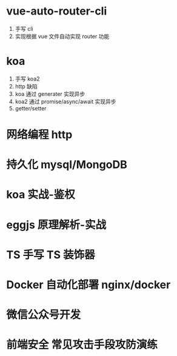 # vue-auto-router-cli

1. 手写 cli
2. 实现根据 vue 文件自动实现 router 功能

# koa

1. 手写 koa2
2. http 缺陷
3. koa 通过 generater 实现异步
4. koa2 通过 promise/async/await 实现异步
5. getter/setter

# 网络编程 http

# 持久化 mysql/MongoDB

# koa 实战-鉴权

# eggjs 原理解析-实战

# TS 手写 TS 装饰器

# Docker 自动化部署 nginx/docker

# 微信公众号开发

# 前端安全 常见攻击手段攻防演练
